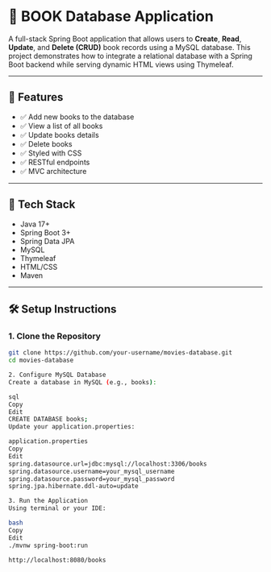 # 📕 BOOK Database Application

A full-stack Spring Boot application that allows users to **Create**, **Read**, **Update**, and **Delete (CRUD)** book records using a MySQL database. This project demonstrates how to integrate a relational database with a Spring Boot backend while serving dynamic HTML views using Thymeleaf.

---

## 🚀 Features

- ✅ Add new books to the database
- ✅ View a list of all books
- ✅ Update books details
- ✅ Delete books
- ✅ Styled with CSS
- ✅ RESTful endpoints
- ✅ MVC architecture

---

## 🧰 Tech Stack

- Java 17+
- Spring Boot 3+
- Spring Data JPA
- MySQL
- Thymeleaf
- HTML/CSS
- Maven

---

## 🛠️ Setup Instructions

### 1. Clone the Repository

```bash
git clone https://github.com/your-username/movies-database.git
cd movies-database

2. Configure MySQL Database
Create a database in MySQL (e.g., books):

sql
Copy
Edit
CREATE DATABASE books;
Update your application.properties:

application.properties
Copy
Edit
spring.datasource.url=jdbc:mysql://localhost:3306/books
spring.datasource.username=your_mysql_username
spring.datasource.password=your_mysql_password
spring.jpa.hibernate.ddl-auto=update

3. Run the Application
Using terminal or your IDE:

bash
Copy
Edit
./mvnw spring-boot:run

http://localhost:8080/books
